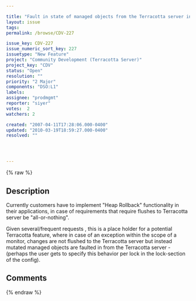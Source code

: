 ```yaml
---

title: "Fault in state of managed objects from the Terracotta server in case of an exception within the scope of a distributed-monitor."
layout: issue
tags: 
permalink: /browse/CDV-227

issue_key: CDV-227
issue_numeric_sort_key: 227
issuetype: "New Feature"
project: "Community Development (Terracotta Server)"
project_key: "CDV"
status: "Open"
resolution: ""
priority: "2 Major"
components: "DSO:L1"
labels: 
assignee: "prodmgmt"
reporter: "siyer"
votes:  2
watchers: 2

created: "2007-04-11T17:28:06.000-0400"
updated: "2010-03-19T18:59:27.000-0400"
resolved: ""




---
```


{% raw %}

## Description

<div markdown="1" class="description">

Currently customers have to implement "Heap Rollback" functionality in their applications, in case of requirements that require flushes to Terracotta server be "all-or-nothing".

Given several/frequent requests , this is a place holder for a potential Terracotta feature, where in case of an exception within the scope of a monitor, changes are not flushed to the Terracotta server but instead mutated managed objects are faulted in from the Terracotta server - (perhaps the user gets to specify this behavior per lock in the lock-section of the config).




</div>

## Comments



{% endraw %}
